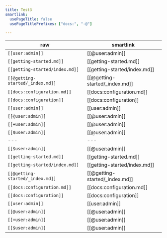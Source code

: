 ```yaml
---
title: Test3
smartlink:
  usePageTitle: false
  usePageTitlePrefixes: ["docs:", "-@"]

---
```


| raw | smartlink |
| --- | --- |
| `[[user:admin]]` | [[@user:admin]] |
| `[[getting-started.md]]` | [[getting-started.md]] |
| `[[getting-started/index.md]]` | [[getting-started/index.md]] |
| `[[@getting-started/_index.md]]` | [[@getting-started/_index.md]] |
| `[[docs:configuration.md]]` | [[docs:configuration.md]] |
| `[[docs:configuration]]` | [[docs:configuration]] |
| `[[user:admin]]` | [[user:admin]] |
| `[[@user:admin]]` | [[@user:admin]] |
| `[[+user:admin]]` | [[@user:admin]] |
| `[[$user:admin]]` | [[@user:admin]] |
| --- | --- |
| `[[$user:admin]]` | [[@user:admin]] |
| `[[getting-started.md]]` | [[getting-started.md]] |
| `[[getting-started/index.md]]` | [[getting-started/index.md]] |
| `[[@getting-started/_index.md]]` | [[@getting-started/_index.md]] |
| `[[docs:configuration.md]]` | [[docs:configuration.md]] |
| `[[docs:configuration]]` | [[docs:configuration]] |
| `[[user:admin]]` | [[user:admin]] |
| `[[@user:admin]]` | [[@user:admin]] |
| `[[+user:admin]]` | [[@user:admin]] |
| `[[$user:admin]]` | [[@user:admin]] |


